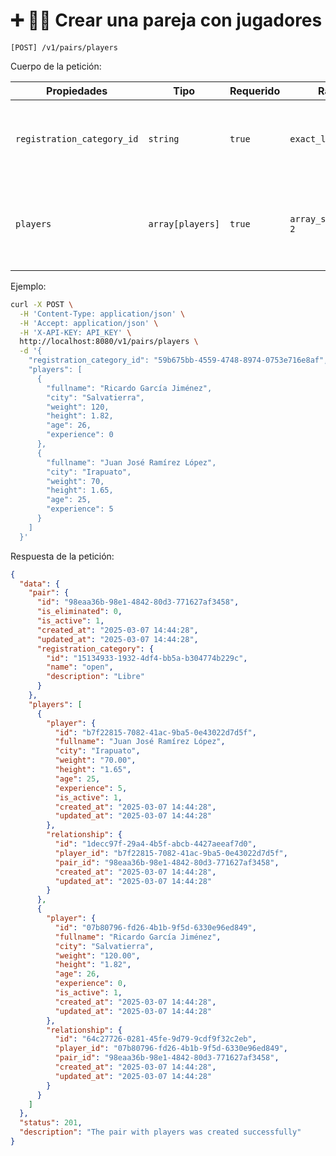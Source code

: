 # ➕ 🏃‍♂️ Crear una pareja con jugadores

```
[POST] /v1/pairs/players
```

Cuerpo de la petición:

| Propiedades | Tipo | Requerido | Rango | Descripción |
| ----------- | ---- | --------- | ----- | ----------- |
| `registration_category_id` | `string` | `true` | `exact_len: 36` | Identificador de la categoría de inscripción de la pareja ([ver](../registration-categories/index.html)). |
| `players` | `array[players]` |  `true` | `array_size_equal: 2` | Una lista con la información de los jugadores de la pareja ([ver](../players/create.html)). |

Ejemplo:

```bash
curl -X POST \
  -H 'Content-Type: application/json' \
  -H 'Accept: application/json' \
  -H 'X-API-KEY: API_KEY' \
  http://localhost:8080/v1/pairs/players \
  -d '{
    "registration_category_id": "59b675bb-4559-4748-8974-0753e716e8af",
    "players": [
      {
        "fullname": "Ricardo García Jiménez",
        "city": "Salvatierra",
        "weight": 120,
        "height": 1.82,
        "age": 26,
        "experience": 0
      },
      {
        "fullname": "Juan José Ramírez López",
        "city": "Irapuato",
        "weight": 70,
        "height": 1.65,
        "age": 25,
        "experience": 5
      }
    ]
  }'
```

Respuesta de la petición:

```json
{
  "data": {
    "pair": {
      "id": "98eaa36b-98e1-4842-80d3-771627af3458",
      "is_eliminated": 0,
      "is_active": 1,
      "created_at": "2025-03-07 14:44:28",
      "updated_at": "2025-03-07 14:44:28",
      "registration_category": {
        "id": "15134933-1932-4df4-bb5a-b304774b229c",
        "name": "open",
        "description": "Libre"
      }
    },
    "players": [
      {
        "player": {
          "id": "b7f22815-7082-41ac-9ba5-0e43022d7d5f",
          "fullname": "Juan José Ramírez López",
          "city": "Irapuato",
          "weight": "70.00",
          "height": "1.65",
          "age": 25,
          "experience": 5,
          "is_active": 1,
          "created_at": "2025-03-07 14:44:28",
          "updated_at": "2025-03-07 14:44:28"
        },
        "relationship": {
          "id": "1decc97f-29a4-4b5f-abcb-4427aeeaf7d0",
          "player_id": "b7f22815-7082-41ac-9ba5-0e43022d7d5f",
          "pair_id": "98eaa36b-98e1-4842-80d3-771627af3458",
          "created_at": "2025-03-07 14:44:28",
          "updated_at": "2025-03-07 14:44:28"
        }
      },
      {
        "player": {
          "id": "07b80796-fd26-4b1b-9f5d-6330e96ed849",
          "fullname": "Ricardo García Jiménez",
          "city": "Salvatierra",
          "weight": "120.00",
          "height": "1.82",
          "age": 26,
          "experience": 0,
          "is_active": 1,
          "created_at": "2025-03-07 14:44:28",
          "updated_at": "2025-03-07 14:44:28"
        },
        "relationship": {
          "id": "64c27726-0281-45fe-9d79-9cdf9f32c2eb",
          "player_id": "07b80796-fd26-4b1b-9f5d-6330e96ed849",
          "pair_id": "98eaa36b-98e1-4842-80d3-771627af3458",
          "created_at": "2025-03-07 14:44:28",
          "updated_at": "2025-03-07 14:44:28"
        }
      }
    ]
  },
  "status": 201,
  "description": "The pair with players was created successfully"
}
```
